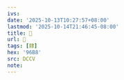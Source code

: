 ```yaml
---
ivs:
date: '2025-10-13T10:27:57+08:00'
lastmod: '2025-10-14T21:46:45-08:00'
title: 􂎾
url: 􂎾
tags: [隸]
hex: '96B8'
src: DCCV
note:
---
```

